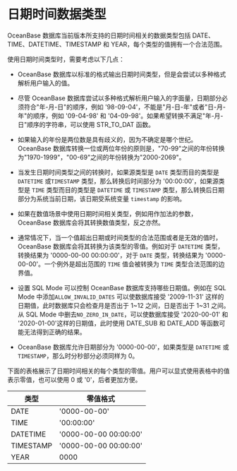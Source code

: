 日期时间数据类型 
=============================

OceanBase 数据库当前版本所支持的日期时间相关的数据类型包括 DATE、TIME、DATETIME、TIMESTAMP 和 YEAR，每个类型的值拥有一个合法范围。

使用日期时间类型时，需要考虑以下几点：

* OceanBase 数据库以标准的格式输出日期时间类型，但是会尝试以多种格式解析用户输入的值。

  

* 尽管 OceanBase 数据库尝试以多种格式解析用户输入的字面量，日期部分必须符合"年-月-日"的顺序，例如 '98-09-04'，不能是"月-日-年"或者"日-月-年"的顺序，例如 '09-04-98' 和 '04-09-98'。如果希望转换不满足"年-月-日"顺序的字符串，可以使用 STR_TO_DAT 函数。

  

* 如果输入的年份是两位数是具有歧义的，因为不确定是哪个世纪。OceanBase 数据库转换一位或两位年份的原则是，"70-99"之间的年份转换为"1970-1999"，"00-69"之间的年份转换为"2000-2069"。

  

* 当发生日期时间类型之间的转换时，如果源类型是 `DATE` 类型而目的类型是 `DATETIME` 或`TIMESTAMP` 类型，那么转换后时间部分为 '00:00:00'，如果源类型是 `TIME` 类型而目的类型是 `DATETIME` 或 `TIMESTAMP` 类型，那么转换后日期部分为系统当前日期，该日期受系统变量 `timestamp` 的影响。

  

* 如果在数值场景中使用日期时间相关类型，例如用作加法的参数，OceanBase 数据库会将其转换数值类型，反之亦然。

  

* 通常情况下，当一个值超出日期或时间类型的合法范围或者是无效的值时，OceanBase 数据库会将其转换为该类型的零值。例如对于 `DATETIME` 类型，转换结果为 '0000-00-00 00:00:00'，对于 `DATE` 类型，转换结果为 '0000-00-00'。一个例外是超出范围的 `TIME` 值会被转换为 `TIME` 类型合法范围的边界值。

  

* 设置 SQL Mode 可以控制 OceanBase 数据库支持哪些日期值。例如在 SQL Mode 中添加`ALLOW_INVALID_DATES` 可以使数据库接受 '2009-11-31' 这样的日期值，此时数据库只会检查月是否出于 1\~12 之间，日是否出于 1\~31 之间。从 SQL Mode 中删去`NO_ZERO_IN_DATE`，可以使数据库接受 '2020-00-01' 和 '2020-01-00'这样的日期值，此时使用 DATE_SUB 和 DATE_ADD 等函数可能无法得到正确的结果。

  




<!-- -->

* OceanBase 数据库允许日期部分为 '0000-00-00'，如果类型是 `DATETIME` 或 `TIMESTAMP`，那么时分秒部分必须同样为 0。

  




下面的表格展示了日期时间相关的每个类型的零值。用户可以显式使用表格中的值表示零值，也可以使用 0 或 '0'，后者更加方便。


|    类型     |         零值格式          |
|-----------|-----------------------|
| DATE      | '0000-00-00'          |
| TIME      | '00:00:00'            |
| DATETIME  | '0000-00-00 00:00:00' |
| TIMESTAMP | '0000-00-00 00:00:00' |
| YEAR      | 0000                  |


